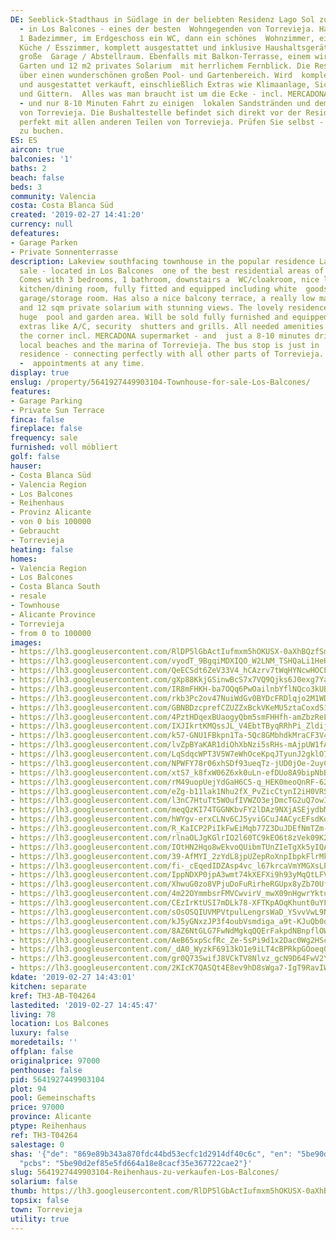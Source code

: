 ```yaml
---
DE: Seeblick-Stadthaus in Südlage in der beliebten Residenz Lago Sol zu verkaufen
  - in Los Balcones - eines der besten  Wohngegenden von Torrevieja. Hat 3 Schlafzimmer,
  1 Badezimmer, im Erdgeschoss ein WC, dann ein schönes  Wohnzimmer, eine separate
  Küche / Esszimmer, komplett ausgestattet und inklusive Haushaltsgeräte sowie eine
  große  Garage / Abstellraum. Ebenfalls mit Balkon-Terrasse, einem wirklich pflegeleichten
  Garten und 12 m2 privates Solarium  mit herrlichem Fernblick. Die Residenz verfügt
  über einen wunderschönen großen Pool- und Gartenbereich. Wird  komplett möbliert
  und ausgestattet verkauft, einschließlich Extras wie Klimaanlage, Sicherheitsrollläden
  und Gittern.  Alles was man braucht ist um die Ecke - incl. MERCADONA Supermarkt
  - und nur 8-10 Minuten Fahrt zu einigen  lokalen Sandstränden und dem Jachthafen
  von Torrevieja. Die Bushaltestelle befindet sich direkt vor der Residenz und  verbindet
  perfekt mit allen anderen Teilen von Torrevieja. Prüfen Sie selbst - Termine jederzeit
  zu buchen.
ES: ES
aircon: true
balconies: '1'
baths: 2
beach: false
beds: 3
community: Valencia
costa: Costa Blanca Süd
created: '2019-02-27 14:41:20'
currency: null
defeatures:
- Garage Parken
- Private Sonnenterrasse
description: Lakeview southfacing townhouse in the popular residence Lago Sol for
  sale - located in Los Balcones  one of the best residential areas of Torrevieja.
  Comes with 3 bedrooms, 1 bathroom, downstairs a  WC/cloakroom, nice lounge, separate
  kitchen/dining room, fully fitted and equipped including white  goods, and large
  garage/storage room. Has also a nice balcony terrace, a really low maintenance patio  garden
  and 12 sqm private solarium with stunning views. The lovely residence has a wonderful
  huge  pool and garden area. Will be sold fully furnished and equipped including
  extras like A/C, security  shutters and grills. All needed amenities are just around
  the corner incl. MERCADONA supermarket - and  just a 8-10 minutes drive to some
  local beaches and the marina of Torrevieja. The bus stop is just in  front of the
  residence - connecting perfectly with all other parts of Torrevieja. Come and see
  -  appointments at any time.
display: true
enslug: /property/5641927449903104-Townhouse-for-sale-Los-Balcones/
features:
- Garage Parking
- Private Sun Terrace
finca: false
fireplace: false
frequency: sale
furnished: voll möbliert
golf: false
hauser:
- Costa Blanca Süd
- Valencia Region
- Los Balcones
- Reihenhaus
- Provinz Alicante
- von 0 bis 100000
- Gebraucht
- Torrevieja
heating: false
homes:
- Valencia Region
- Los Balcones
- Costa Blanca South
- resale
- Townhouse
- Alicante Province
- Torrevieja
- from 0 to 100000
images:
- https://lh3.googleusercontent.com/RlDP5lGbActIufmxm5hOKUSX-0aXhBQzfSmell9ptm3KYxcmBxWmEbdPsD-dN5IxuPe7zl1PK7qvQmCoJ1M=w640-rj-e30-l100
- https://lh3.googleusercontent.com/vyodT_9BgqiMDXIQO_W2LNM_TSHQaLi1HeHHz6ALDsTUaw055F3JUMtRMFoFbmbHA3uSR77xSqFS-kJwYRQ1=w640-rj-e30-l100
- https://lh3.googleusercontent.com/QeECSdt6ZeV33V4_hCAzrv7tWqHYNcwHOCLF8QTNqsOjeIM13kyBE23L7RG176TMcJZpfCPr_u7XdJRysaPA=w640-rj-e30-l100
- https://lh3.googleusercontent.com/gXp88KkjGSinwBcS7x7VQ9Qjks6J0exg7YauFTGlpXCMDYfqYUcnGcdc8QFFtJRgiN6RcxJceCome1VmqEg6=w640-rj-e30-l100
- https://lh3.googleusercontent.com/IR8mFHKH-ba7OQq6PwOailnbYflNQco3kUBuczLurQKOGwcg_4Pz2bMGD8xmIz-byTMFc5TZu_EQuYbB5Jij=w640-rj-e30-l100
- https://lh3.googleusercontent.com/rkb3Pc2ov47NuiWdGv0BYDcFRDlqjo2M1WDjxTzV7Uobc_Osj2RXhx_X_eg_YQgj6DXOT0bNeUPW5xEI8pQ=w640-rj-e30-l100
- https://lh3.googleusercontent.com/GBNBDzcprefCZUZZxBckVKeMU5ztaCoxdS1LVpRopkXe_EXpn1c7r4t_e5LKmDWtgZBkRzRRd1ri_DoUcWmC=w640-rj-e30-l100
- https://lh3.googleusercontent.com/4PztHDqexBUaogyQbm5smFHHfh-amZbzReL1Ln-yS_Dlckr0jatQPz_bmurHlogHXGI93F9BEReLcUCVgL8=w640-rj-e30-l100
- https://lh3.googleusercontent.com/IXJIkrtKMQssJL_V4EbtTByqRRhPi_ZldijxEUZRlkFmfE9fWazvw70SCqr49AxjAA45A973y0aZUJp6nUs=w640-rj-e30-l100
- https://lh3.googleusercontent.com/k57-GNU1FBkpn1Ta-5Qc8GMbhdkMraCF3V4gjSYPrLelLevBPXeKscR-9P0xeweh1zG_iRtboxJHWpH329IU=w640-rj-e30-l100
- https://lh3.googleusercontent.com/lvZpBYaKAR1diOhXbNzi5sRHs-mAjpUW1fAxctJcCc8HhUwOVH9hr_pRjSPYXV5iPv9Yr8i_H1OUQae89XchGg=w640-rj-e30-l100
- https://lh3.googleusercontent.com/LqSdqcWPT3V5W7eWhOceKpqJTyunJ2gklO7d3Gjmy4Hg0w9k6D0PTGmxQ3qRi2PZo8ACa3NOJ2I-tNgNJ3U=w640-rj-e30-l100
- https://lh3.googleusercontent.com/NPWFY78r06xhSDf93ueqTz-jUD0jOe-2uyCFxokSxqO9hAlpB0wrFDBt6pywMpCvkq5PXD9k9AiDwFAXPZ0=w640-rj-e30-l100
- https://lh3.googleusercontent.com/xtS7_k8fxW06Z6xk0uLn-efDUo8A9bipNbBM2U1n_y_wooZqKAnQnHjn8NobJctTc9epdpldq2_GgyMLBiRk=w640-rj-e30-l100
- https://lh3.googleusercontent.com/rM49uopUejYdGaH6C5-q_HEK0meoQnRF-62PyIrmGaxqRuO8uDoqYtH9bJ9ydIIxlrds2cQskXrD5x_Eyznv=w640-rj-e30-l100
- https://lh3.googleusercontent.com/eZg-b11lak1Nhu2fX_PvZicCtynI2iH0VRSa5rcqrTwYXgP2RAvI8qk6G4sBKCnkyEVauOZz10XozX9yQ8XB=w640-rj-e30-l100
- https://lh3.googleusercontent.com/l3nC7HtuTt5WOufIVWZO3ejDmcTG2uQ7owICuxhLpft6DM1iFmgthEQGVQhpp0ElO2gwQQdE-YEJtP9LOKah=w640-rj-e30-l100
- https://lh3.googleusercontent.com/meqQzKI74TGGNKbvFY2lDAz9NXjASEjydbMbjxoGYbcgJmqYOMlGb1AHursgH6WvlMM6xrppF4WKn7dGSMD0=w640-rj-e30-l100
- https://lh3.googleusercontent.com/hWYgv-erxCLNv6CJ5yviGCuJ4ACycEFsdKoerCe-L5gFie6fgm61sTvc4bGoBDMObNd9F50xV_EQMaSZTcHI-w=w640-rj-e30-l100
- https://lh3.googleusercontent.com/R_KaICP2PiIkFwEiMqb77Z3DuJDEfNmTZm-5Oja5boJfrB48gM7qrkfbHSbTDT-M35YswIpUey9JWLO118CbBw=w640-rj-e30-l100
- https://lh3.googleusercontent.com/rlnaOLJgKGlrIO2l60TC9kEO6t8zVek09K2q3CQ_PTiFnI_rbQfHFaAAKOD0Du-mwrG_nrr0Yhb4ZSn-sAj-Cw=w640-rj-e30-l100
- https://lh3.googleusercontent.com/IOtHN2Hqo8wEkvoQUibmTUnZIeTgXk5yIQANpi53-IuDLqMBGn3jyCKwyScwx6M5aXjrbYP0V4SI0j0TDvcVCg=w640-rj-e30-l100
- https://lh3.googleusercontent.com/39-AfMYI_2zYdL8jpUZepRoXnpIbpkFlrMkajG-nVihcJD53ZiNKIJOcqVS4wa-EUZlApltXOn3GhEVHASfP=w640-rj-e30-l100
- https://lh3.googleusercontent.com/fi-_cEqedIDZAsp4vc_l67krcaVmYMGXsLPW4A1eFUsL4dmUR41bDUVbjpThsWL9xlyJpGzqhMaFjVVIszXc=w640-rj-e30-l100
- https://lh3.googleusercontent.com/IppNDXP0jpA3wmt74kXEFXi9h93yMqQtLFVGzUWF9l0FBIMwlRIGWccHjNfxsokmvr4D4BJV7WEW_qPqRcQ=w640-rj-e30-l100
- https://lh3.googleusercontent.com/XhwuG0zo8VPjuDoFuRirheRGUpx8yZb70UftH7csFenbUfaY4qS3VyqFNkjHBhElOdl0v9umHywr4qNBtS4y=w640-rj-e30-l100
- https://lh3.googleusercontent.com/4m22OYmmbsrFMVCwvirV_mwX09nHgwrYktu3iR9UeEyVLmP4hQkewm8k9Z5hKCp4R2m9nPIxrY3iIFklWPln3w=w640-rj-e30-l100
- https://lh3.googleusercontent.com/CEzIrKtUSI7mDLk78-XFTKpAOqKhunt0uYFmip3EeDeWbEBa33_dKuz6DFxsyqjc37-qyh7w24AQ9f8Gk6E=w640-rj-e30-l100
- https://lh3.googleusercontent.com/sOsOSQIUVMPVtpulLengrsWaD_YSvvVwL9NGYPm9fsTeLExmEMncggVpdY6IGAkBcD-aohJ1osJhrcO1oA4=w640-rj-e30-l100
- https://lh3.googleusercontent.com/kJ5yGNxzJP3f4oubVsmdiga_a9t-KJuQb0dMEieY_7lLmVAYXv070rF2x1PWHSVejmJuvA0tu-CADyYVTxw=w640-rj-e30-l100
- https://lh3.googleusercontent.com/8AZ6NtGLG7FwNdMgkqQQErFakpdNBnpflOWvcbqTvnN5DxrCgfPXsSaxN8za1x7r3IaXtZ1KYCrsv8BDmB1mSQ=w640-rj-e30-l100
- https://lh3.googleusercontent.com/AeB65xpScfRc_Ze-5sPi9d1x2Dac0Wg2HSc_WCWmbH0NhYXNlDupb6v5sxPrOLmxqWQi5Byk90d6awR496I=w640-rj-e30-l100
- https://lh3.googleusercontent.com/_dA0_WyzkF6913kO1e9iLT4cBPRkpGOoeq0FNSx0X00HKlA8ITWUuF4Xpdi2xtc_iLi6A0dKTBGCbIjo2PRwbw=w640-rj-e30-l100
- https://lh3.googleusercontent.com/gr0Q73SwifJ8VCkTV8Nlvz_gcN9D64FwV2Y3XkbbqPnsRcuM8FP_MLo5Pi91bIPTv81E0BPUP5PRHZWJ1Yw=w640-rj-e30-l100
- https://lh3.googleusercontent.com/2KIcK7QASQt4E8ev9hD8sWga7-IgT9RavIWTabrpmBzr1HjDHygv_e_Ce5TYlWyfMyTj14q-qwKaVRuWLfF-=w640-rj-e30-l100
kdate: '2019-02-27 14:43:01'
kitchen: separate
kref: TH3-AB-T04264
lastedited: '2019-02-27 14:45:47'
living: 78
location: Los Balcones
luxury: false
moredetails: ''
offplan: false
originalprice: 97000
penthouse: false
pid: 5641927449903104
plot: 94
pool: Gemeinschafts
price: 97000
province: Alicante
ptype: Reihenhaus
ref: TH3-T04264
salestage: 0
shas: '{"de": "869e89b343a870fdc44bd53ecfc1d2914df40c6c", "en": "5be90d2ef85e5fd664a18e8cacf35e367722cae2",
  "pcbs": "5be90d2ef85e5fd664a18e8cacf35e367722cae2"}'
slug: 5641927449903104-Reihenhaus-zu-verkaufen-Los-Balcones/
solarium: false
thumb: https://lh3.googleusercontent.com/RlDP5lGbActIufmxm5hOKUSX-0aXhBQzfSmell9ptm3KYxcmBxWmEbdPsD-dN5IxuPe7zl1PK7qvQmCoJ1M=w400-h240-n-rj-e30-l100
topsix: false
town: Torrevieja
utility: true
---
```

